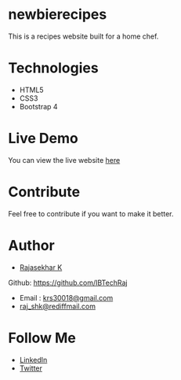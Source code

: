 # newbierecipes
  This is a recipes website built for a home chef.
  
# Technologies

- HTML5
- CSS3
- Bootstrap 4

# Live Demo

You can view the live website [here](https://newbierecipes.com/)

# Contribute
Feel free to contribute if you want to make it better.

# Author
* [Rajasekhar K ](https://github.com/IBTechRaj)

Github: https://github.com/IBTechRaj
* Email : krs30018@gmail.com 
* raj_shk@rediffmail.com

# Follow Me

* [LinkedIn](https://www.linkedin.com/in/rajkatakamsetty/)
* [Twitter](https://twitter.com/IBTechRaj)
